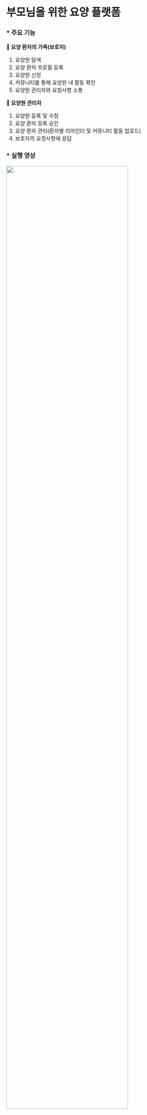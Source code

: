 # 부모님을 위한 요양 플랫폼

### * 주요 기능
**🙍 요양 환자의 가족(보호자)**
1. 요양원 탐색
2. 요양 환자 프로필 등록
3. 요양원 신청
4. 커뮤니티를 통해 요양원 내 활동 확인
5. 요양원 관리자와 요청사항 소통

**🤵 요양원 관리자**
1. 요양원 등록 및 수정
2. 요양 환자 등록 승인
3. 요양 환자 관리(환자별 리마인더 및 커뮤니티 활동 업로드)
4. 보호자의 요청사항에 응답

### * 실행 영상
<img width="80%" src="https://user-images.githubusercontent.com/78192524/173223503-4c7da60a-4122-496f-8299-503ea4786709.gif"/>
